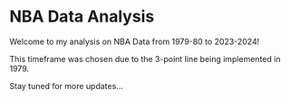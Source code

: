 # NBA Data Analysis 
Welcome to my analysis on NBA Data from 1979-80 to 2023-2024!

This timeframe was chosen due to the 3-point line being implemented in 1979. 

Stay tuned for more updates...

